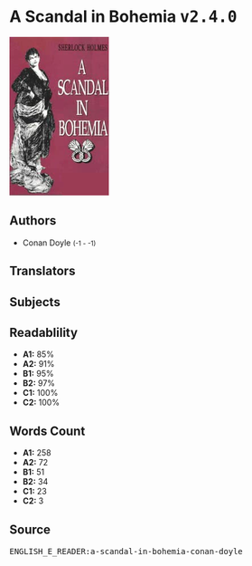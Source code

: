 # A Scandal in Bohemia <kbd>v2.4.0</kbd>

![](./cover.medium.jpg "")

## Authors


 - Conan Doyle <small>(-1 - -1)</small>

## Translators



## Subjects



## Readablility


 - **A1:** 85%
 - **A2:** 91%
 - **B1:** 95%
 - **B2:** 97%
 - **C1:** 100%
 - **C2:** 100%

## Words Count


 - **A1:** 258
 - **A2:** 72
 - **B1:** 51
 - **B2:** 34
 - **C1:** 23
 - **C2:** 3

## Source


<kbd>ENGLISH_E_READER:a-scandal-in-bohemia-conan-doyle</kbd>
